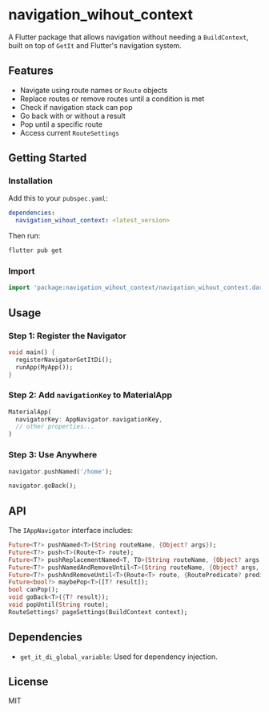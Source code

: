 # navigation\_wihout\_context

A Flutter package that allows navigation without needing a `BuildContext`, built on top of `GetIt` and Flutter's navigation system.

## Features

* Navigate using route names or `Route` objects
* Replace routes or remove routes until a condition is met
* Check if navigation stack can pop
* Go back with or without a result
* Pop until a specific route
* Access current `RouteSettings`

## Getting Started

### Installation

Add this to your `pubspec.yaml`:

```yaml
dependencies:
  navigation_wihout_context: <latest_version>
```

Then run:

```bash
flutter pub get
```

### Import

```dart
import 'package:navigation_wihout_context/navigation_wihout_context.dart';
```

## Usage

### Step 1: Register the Navigator

```dart
void main() {
  registerNavigatorGetItDi();
  runApp(MyApp());
}
```

### Step 2: Add `navigationKey` to MaterialApp

```dart
MaterialApp(
  navigatorKey: AppNavigator.navigationKey,
  // other properties...
)
```

### Step 3: Use Anywhere

```dart
navigator.pushNamed('/home');

navigator.goBack();
```

## API

The `IAppNavigator` interface includes:

```dart
Future<T?> pushNamed<T>(String routeName, {Object? args});
Future<T?> push<T>(Route<T> route);
Future<T?> pushReplacementNamed<T, TO>(String routeName, {Object? args, TO? result});
Future<T?> pushNamedAndRemoveUntil<T>(String routeName, {Object? args, RoutePredicate? predicate});
Future<T?> pushAndRemoveUntil<T>(Route<T> route, {RoutePredicate? predicate});
Future<bool?> maybePop<T>([T? result]);
bool canPop();
void goBack<T>({T? result});
void popUntil(String route);
RouteSettings? pageSettings(BuildContext context);
```

## Dependencies

* `get_it_di_global_variable`: Used for dependency injection.

## License

MIT

